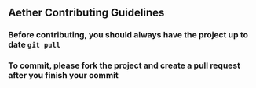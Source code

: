 ## Aether Contributing Guidelines

### Before contributing, you should always have the project up to date ```git pull```
### To commit, please fork the project and create a pull request after you finish your commit
